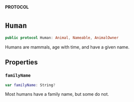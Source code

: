 **PROTOCOL**

# `Human`

```swift
public protocol Human: Animal, Nameable, AnimalOwner
```

Humans are mammals, age with time, and have a given name.

## Properties
### `familyName`

```swift
var familyName: String?
```

Most humans have a family name, but some do not.
